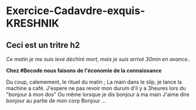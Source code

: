 # Exercice-Cadavdre-exquis-KRESHNIK

## Ceci est un tritre h2

*Ce matin je me suis levé déchiré mort, mais je suis arrivé 30min en avance..*

**Chez #Becode nous faisons de l'économie de la connaissance**

Du coup, calemement, le rituel du matin ;
La main dans le slip, je lance la machine a café.
J'espere ne pas revoir mon durum d'il y a 3heures lors du "bonjour à mon dos"
Ou même lorsque je dis bonjour à ma main
J'aime dire bonjour au partie de mon corp
Bonjour ...

